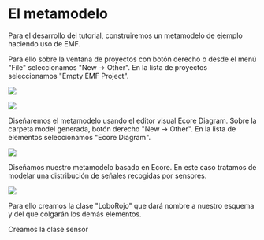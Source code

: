 # El metamodelo

Para el desarrollo del tutorial, construiremos un metamodelo de ejemplo haciendo uso de EMF.

Para ello sobre la ventana de proyectos con botón derecho o desde el menú "File" seleccionamos "New -> Other". En la lista de proyectos seleccionamos "Empty EMF Project".

![](http://i.imgur.com/35EM1wN.png)

![](http://i.imgur.com/Q0Ub11a.png)

Diseñaremos el metamodelo usando el editor visual Ecore Diagram. Sobre la carpeta model generada, botón derecho "New -> Other". En la lista de elementos seleccionamos "Ecore Diagram".

![](http://i.imgur.com/BshDQIP.png)


Diseñamos nuestro metamodelo basado en Ecore. En este caso tratamos de modelar una distribución de señales recogidas por sensores.

![](http://i.imgur.com/yKrKf2E.png)

Para ello creamos la clase "LoboRojo" que dará nombre a nuestro esquema y del que colgarán los demás elementos. 

Creamos la clase sensor